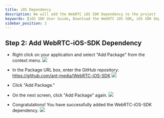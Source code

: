 ```yaml
---
title: iOS Dependency
description: We will add the WebRTC iOS SDK Dependency to the project
keywords: [iOS SDK User Guide, Download the WebRTC iOS SDK, iOS SDK Dependency, Ant Media Server Documentation, Ant Media Server Tutorials]
sidebar_position: 3
---
```


## Step 2: Add WebRTC-iOS-SDK Dependency
- Right click on your application and select "Add Package" from the context menu.
![](@site/static/img/ios-SDK/add-package.png)

- In the Package URL box, enter the GitHub repository: https://github.com/ant-media/WebRTC-iOS-SDK
![](@site/static/img/ios-SDK/add-repo.png)

- Click "Add Package."
- On the next screen, click "Add Package" again.
![](@site/static/img/ios-SDK/ios-package.png)

- Congratulations! You have successfully added the WebRTC-iOS-SDK dependency.
![](@site/static/img/ios-SDK/repo-added.png)